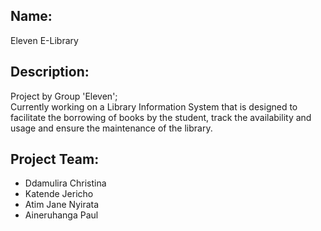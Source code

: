 ## Name:
Eleven E-Library


## Description:
Project by Group 'Eleven';                                                                          
Currently working on a  Library Information System that is designed to facilitate the borrowing of books by the student, track the availability and usage and  ensure the maintenance of the library.

## Project Team:
* Ddamulira Christina
* Katende Jericho
* Atim Jane Nyirata
* Aineruhanga Paul
